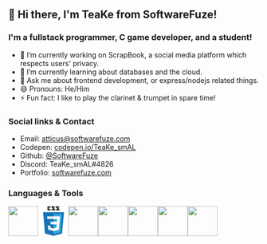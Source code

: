 ## 👋 Hi there, I'm TeaKe from SoftwareFuze!

### I'm a fullstack programmer, C game developer, and a student!
- 🔭 I’m currently working on ScrapBook, a social media platform which respects users' privacy.
- 🌱 I’m currently learning about databases and the cloud.
- 💬 Ask me about frontend development, or express/nodejs related things.
- 😄 Pronouns: He/Him
- ⚡ Fun fact: I like to play the clarinet & trumpet in spare time!

### Social links & Contact
- Email: [atticus@softwarefuze.com](mailto:atticus@softwarefuze.com)
- Codepen: [codepen.io/TeaKe_smAL](https://codepen.io/TeaKe_smAL)
- Github: [@SoftwareFuze](https://github.com/SoftwareFuze)
- Discord: TeaKe_smAL#4826
- Portfolio: [softwarefuze.com](https://softwarefuze.com/)

### Languages & Tools
<img src="https://img.favpng.com/2/12/22/javascript-icon-png-favpng-ruDBDhxzVxWHgXXtH2Hi1XzJf.jpg" width="60px" height="60px" /><img src="https://raw.githubusercontent.com/github/explore/6c6508f34230f0ac0d49e847a326429eefbfc030/topics/css/css.png" width="60px" height="60px" /><img src="https://react-metismenu-icons.vermiliontrr8.fun/img/376498.png" width="60px" height="60px" /><img src="https://cdn.iconscout.com/icon/free/png-512/node-js-1-1174935.png" width="60px" height="60px" /><img src="https://cdn.iconscout.com/icon/free/png-512/c-programming-569564.png" width="60px" height="60px" /><img src="https://user-images.githubusercontent.com/8083855/30329899-bffb884c-97e4-11e7-8b93-f8e4bed7338a.png" width="60px" height="60px" /><img src="https://cdn.iconscout.com/icon/free/png-512/postgresql-226047.png" width="60px" height="60px" />
